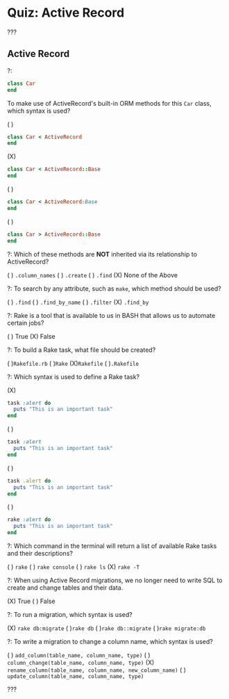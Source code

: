 # Quiz: Active Record

???

## Active Record

?:

```ruby
class Car
end
```

To make use of ActiveRecord's built-in ORM methods for this `Car` class, which syntax is used?

( )
```ruby
class Car < ActiveRecord
end
```
(X)
```ruby
class Car < ActiveRecord::Base
end
```
( )
```ruby
class Car < ActiveRecord:Base
end
```
( )
```ruby
class Car > ActiveRecord::Base
end
```

?: Which of these methods are **NOT** inherited via its relationship to ActiveRecord?

( ) `.column_names` ( ) `.create` ( ) `.find` (X) None of the Above

?: To search by any attribute, such as `make`, which method should be used?

( ) `.find` ( ) `.find_by_name` ( ) `.filter` (X) `.find_by`

?: Rake is a tool that is available to us in BASH that allows us to automate certain jobs?

( ) True (X) False

?: To build a Rake task, what file should be created?

( )`Rakefile.rb` ( )`Rake` (X)`Rakefile` ( )`.Rakefile`

?: Which syntax is used to define a Rake task?

(X)
```ruby
task :alert do
  puts "This is an important task"
end
```
( )
```ruby
task :alert
  puts "This is an important task"
end
```
( )
```ruby
task .alert do
  puts "This is an important task"
end
```
( )
```ruby
rake :alert do
  puts "This is an important task"
end
```

?: Which command in the terminal will return a list of available Rake tasks and their descriptions?

( ) `rake` ( ) `rake console` ( ) `rake ls` (X) `rake -T`

?: When using Active Record migrations, we no longer need to write SQL to create and change tables and their data.

(X) True ( ) False

?: To run a migration, which syntax is used?

(X) `rake db:migrate` ( )`rake db` ( )`rake db::migrate` ( )`rake migrate:db`

?: To write a migration to change a column name, which syntax is used?

( ) `add_column(table_name, column_name, type)`
( ) `column_change(table_name, column_name, type)`
(X) `rename_column(table_name, column_name, new_column_name)`
( ) `update_column(table_name, column_name, type)`

???

